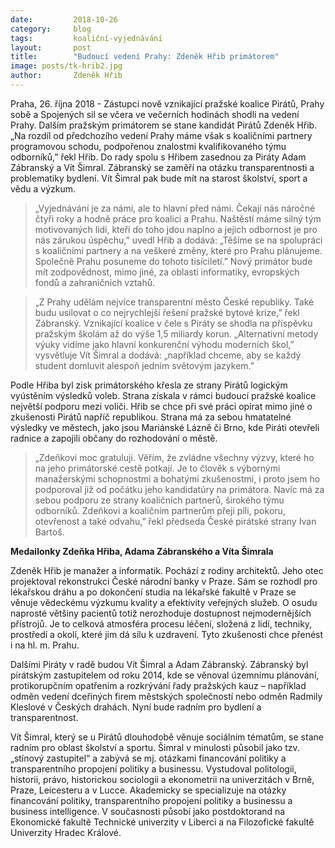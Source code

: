 ```yaml
---
date:         2018-10-26
category:     blog
tags:         koaliční-vyjednávání
layout:       post
title:        "Budoucí vedení Prahy: Zdeněk Hřib primátorem"
image: posts/tk-hrib2.jpg
author:       Zdeněk Hřib
---
```


Praha, 26. října 2018 - Zástupci nově vznikající pražské koalice Pirátů, Prahy sobě a Spojených sil se včera ve večerních hodinách shodli na vedení Prahy. Dalším pražským primátorem se stane kandidát Pirátů Zdeněk Hřib. „Na rozdíl od předchozího vedení Prahy máme však s koaličními partnery programovou schodu, podpořenou znalostmi kvalifikovaného týmu odborníků,” řekl Hřib. Do rady spolu s Hřibem zasednou za Piráty Adam Zábranský a Vít Šimral. Zábranský se zaměří na otázku transparentnosti a problematiky bydlení. Vít Šimral pak bude mít na starost školství, sport a vědu a výzkum. 

> „Vyjednávání je za námi, ale to hlavní před námi. Čekají nás náročné čtyři roky a hodně práce pro koalici a Prahu. Naštěstí máme silný tým motivovaných lidí, kteří do toho jdou naplno a jejich odbornost je pro nás zárukou úspěchu,” uvedl Hřib a dodává: „Těšíme se na spolupráci s koaličními partnery a na veškeré změny, které pro Prahu plánujeme. Společně Prahu posuneme do tohoto tisíciletí.” Nový primátor bude mít zodpovědnost, mimo jiné, za oblasti informatiky, evropských fondů a zahraničních vztahů.

> „Z Prahy udělám nejvíce transparentní město České republiky. Také budu usilovat o co nejrychlejší řešení pražské bytové krize,” řekl Zábranský. Vznikající koalice v čele s Piráty se shodla na příspěvku pražským školám až do výše 1,5 miliardy korun. „Alternativní metody výuky vidíme jako hlavní konkurenční výhodu moderních škol,” vysvětluje Vít Šimral a dodává: „například chceme, aby se každý student domluvit alespoň jedním světovým jazykem.”

Podle Hřiba byl zisk primátorského křesla ze strany Pirátů logickým vyústěním výsledků voleb. Strana získala v rámci budoucí pražské koalice největší podporu mezi voliči. Hřib se chce při své práci opírat mimo jiné o zkušenosti Pirátů napříč republikou. Strana má za sebou hmatatelné výsledky ve městech, jako jsou Mariánské Lázně či Brno, kde Piráti otevřeli radnice a zapojili občany do rozhodování o městě. 

> „Zdeňkovi moc gratuluji. Věřím, že zvládne všechny výzvy, které ho na jeho primátorské cestě potkají. Je to člověk s výbornými manažerskými schopnostmi a bohatými zkušenostmi, i proto jsem ho podporoval již od počátku jeho kandidatúry na primátora. Navíc má za sebou podporu ze strany koaličních partnerů, širokého týmu odborníků. Zdeňkovi a koaličním partnerům přeji píli, pokoru, otevřenost a také odvahu,” řekl předseda České pirátské strany Ivan Bartoš.

**Medailonky Zdeňka Hřiba, Adama Zábranského a Víta Šimrala**

Zdeněk Hřib je manažer a informatik. Pochází z rodiny architektů. Jeho otec projektoval rekonstrukci České národní banky v Praze. Sám se rozhodl pro lékařskou dráhu a po dokončení studia na lékařské fakultě v Praze se věnuje vědeckému výzkumu kvality a efektivity veřejných služeb. O osudu naprosté většiny pacientů totiž nerozhoduje dostupnost nejmodernějších přístrojů. Je to celková atmosféra procesu léčení, složená z lidí, techniky, prostředí a okolí, které jim dá sílu k uzdravení. Tyto zkušenosti chce přenést i na hl. m. Prahu.

Dalšími Piráty v radě budou Vít Šimral a Adam Zábranský. Zábranský byl pirátským zastupitelem od roku 2014, kde se věnoval územnímu plánování, protikorupčním opatřením a rozkrývání řady pražských kauz – například odměn vedení dceřiných firem městských společností nebo odměn Radmily Kleslové v Českých drahách. Nyní bude radním pro bydlení a transparentnost. 

Vít Šimral, který se u Pirátů dlouhodobě věnuje sociálním tématům, se stane radním pro oblast školství a sportu. Šimral v minulosti působil jako tzv. „stínový zastupitel“ a zabývá se mj. otázkami financování politiky a transparentního propojení politiky a businessu. Vystudoval politologii, historii, právo, historickou sociologii a ekonometrii na univerzitách v Brně, Praze, Leicesteru a v Lucce. Akademicky se specializuje na otázky financování politiky, transparentního propojení politiky a businessu a business intelligence. V současnosti působí jako postdoktorand na Ekonomické fakultě Technické univerzity v Liberci a na Filozofické fakultě Univerzity Hradec Králové.
